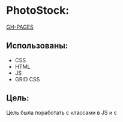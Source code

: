 # PhotoStock:

[GH-PAGES](https://bergamolt.github.io/calculator/)

## Использованы:

+ CSS
+ HTML
+ JS
+ GRID CSS

## Цель: 

Цель была поработать с классами в JS и с 



